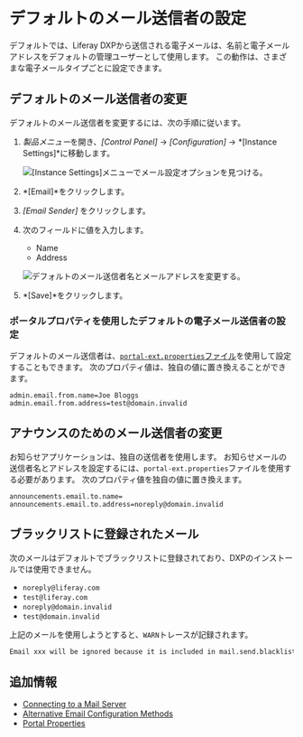 # デフォルトのメール送信者の設定

デフォルトでは、Liferay DXPから送信される電子メールは、名前と電子メールアドレスをデフォルトの管理ユーザーとして使用します。 この動作は、さまざまな電子メールタイプごとに設定できます。

## デフォルトのメール送信者の変更

デフォルトのメール送信者を変更するには、次の手順に従います。

1.  *製品メニュー*を開き、*[Control Panel]* → *[Configuration]* → *[Instance Settings]*に移動します。

    ![[Instance Settings]メニューでメール設定オプションを見つける。](./configuring-default-email-senders/images/01.png)

2.  *[Email]*をクリックします。

3.  *[Email Sender]* をクリックします。

4.  次のフィールドに値を入力します。

      - Name
      - Address

    ![デフォルトのメール送信者名とメールアドレスを変更する。](./configuring-default-email-senders/images/02.png)

5.  *[Save]*をクリックします。

### ポータルプロパティを使用したデフォルトの電子メール送信者の設定

デフォルトのメール送信者は、[`portal-ext.properties`ファイル](../../reference/portal-properties.md)を使用して設定することもできます。 次のプロパティ値は、独自の値に置き換えることができます。

``` properties
admin.email.from.name=Joe Bloggs
admin.email.from.address=test@domain.invalid
```

## アナウンスのためのメール送信者の変更

お知らせアプリケーションは、独自の送信者を使用します。 お知らせメールの送信者名とアドレスを設定するには、`portal-ext.properties`ファイルを使用する必要があります。 次のプロパティ値を独自の値に置き換えます。

``` properties
announcements.email.to.name=
announcements.email.to.address=noreply@domain.invalid
```

## ブラックリストに登録されたメール

次のメールはデフォルトでブラックリストに登録されており、DXPのインストールでは使用できません。

  - `noreply@liferay.com`
  - `test@liferay.com`
  - `noreply@domain.invalid`
  - `test@domain.invalid`

上記のメールを使用しようとすると、`WARN`トレースが記録されます。

``` bash
Email xxx will be ignored because it is included in mail.send.blacklist
```

## 追加情報

  - [Connecting to a Mail Server](./connecting-to-a-mail-server.md)
  - [Alternative Email Configuration Methods](./alternative-email-configuration-methods.md)
  - [Portal Properties](../../reference/portal-properties.md)
